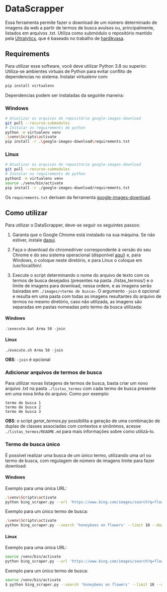 # DataScrapper

Essa ferramenta permite fazer o download de um número determinado de imagens da web a partir de termos de busca avulsos ou, principalmente, listados em arquivos .txt. Utiliza como submódulo o repositório mantido pela [Ultralytics](https://github.com/ultralytics/google-images-download), que é baseado no trabalho de [hardikvasa](https://github.com/hardikvasa/google-images-download).

## Requirements

Para utilizar esse software, você deve utilizar Python 3.8 ou superior. Utiliza-se ambientes virtuais de Python para evitar conflito de dependencias no sistema. Instalar *virtualenv* com:

```bash
pip install virtualenv
```

Dependencias podem ser instaladas da seguinte maneira:

### Windows
```bash
# Atualizar os arquivos do repositório google-images-download
git pull --recurse-submodules
# Instalar os requirements de python
python -m virtualenv venv
.\venv\Scripts\activate
pip install -r .\google-images-download\requirements.txt
```

### Linux
```bash
# Atualizar os arquivos do repositório google-images-download
git pull --recurse-submodules
# Instalar os requirements de python
python3 -m virtualenv venv
source ./venv/bin/activate
pip install -r ./google-images-download/requirements.txt
```

Os `requirements.txt` derivam da ferramenta [google-images-download](https://github.com/ultralytics/google-images-download/blob/main/requirements.txt).

## Como utilizar

Para utilizar o DataScrapper, deve-se seguir os seguintes passos:

1. Garanta que o Google Chrome está instalado na sua máquina. Se não estiver, instale [daqui](https://www.google.com/chrome/).

2. Faça o download do chromedriver correspondente à versão do seu Chrome e do seu sistema operacional (disponível [aqui](https://chromedriver.chromium.org/)) e, para Windows, o coloque neste diretório, e para Linux o coloque em /usr/local/bin/.

3. Execute o script determinando o nome do arquivo de texto com os termos de busca desejados (presentes na pasta ./listas_termos/) e o limite de imagens para download, nessa ordem, e as imagens serão baixadas em `./images/<termo de busca>`. O argumento `-join` é opcional e resulta em uma pasta com todas as imagens resultantes do arquivo de termos no mesmo diretório, caso não utilizada, as imagens são separadas em pastas nomeadas pelo termo da busca utilizada:

#### Windows

```
.\execute.bat Arma 50 -join
```

#### Linux

```
./execute.sh Arma 50 -join
```

**OBS**: ``-join`` é opcional

### Adicionar arquivos de termos de busca
Para utilizar novas listagens de termos de busca, basta criar um novo arquivo .txt na pasta `./listas_termos` com cada termo de busca presente em uma nova linha do arquivo. Como por exemplo:
```
termo de busca 1
termo de busca 2
termo de busca 3
```

**OBS**: o script *gerar_termos.py* possibilita a geração de uma combinação de duplas de classes associadas com contextos e sinônimos, acesse `./listas_termos/README.md` para mais informações sobre como utilizá-lo.

### Termo de busca único

É possível realizar uma busca de um único termo, utilizando uma url ou termo de busca, com regulagem de número de imagens limite para fazer download:

#### Windows
Exemplo para uma única URL:

```bash
.\venv\Scripts\activate
python bing_scraper.py --url 'https://www.bing.com/images/search?q=flowers' --limit 10 --download --chromedriver .\chromedriver.exe
```

Exemplo para um único termo de busca:

```bash
.\venv\Scripts\activate
python bing_scraper.py --search 'honeybees on flowers' --limit 10 --download --chromedriver .\chromedriver\chromedriver.exe
```

#### Linux
Exemplo para uma única URL:

```bash
source /venv/bin/activate
python bing_scraper.py --url 'https://www.bing.com/images/search?q=flowers' --limit 10 --download --chromedriver /usr/local/bin/chromedriver
```

Exemplo para um único termo de busca:

```bash
source /venv/bin/activate
$ python bing_scraper.py --search 'honeybees on flowers' --limit 10 --download --chromedriver /usr/local/bin/chromedriver
```
